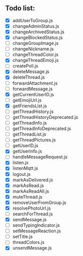 ## Todo list:

- [x] addUserToGroup.js
- [x] changeAdminStatus.js
- [x] changeArchivedStatus.js
- [x] changeBlockedStatus.js
- [ ] changeGroupImage.js
- [ ] changeNickname.js
- [ ] changeThreadColor.js
- [x] changeThreadEmoji.js
- [ ] createPoll.js
- [x] deleteMessage.js
- [x] deleteThread.js
- [ ] forwardAttachment.js
- [ ] forwardMessage.js
- [x] getCurrentUserID.js
- [ ] getEmojiUrl.js
- [x] getFriendsList.js
- [ ] getThreadHistory.js
- [ ] getThreadHistoryDeprecated.js
- [ ] getThreadInfo.js
- [ ] getThreadInfoDeprecated.js
- [ ] getThreadList.js
- [ ] getThreadPictures.js
- [ ] getUserID.js
- [x] getUserInfo.js
- [ ] handleMessageRequest.js
- [x] listen.js
- [x] listenMqtt.js
- [x] logout.js
- [x] markAsDelivered.js
- [x] markAsRead.js
- [x] markAsReadAll.js
- [x] muteThread.js
- [x] removeUserFromGroup.js
- [x] resolvePhotoUrl.js
- [ ] searchForThread.js
- [x] sendMessage.js
- [ ] sendTypingIndicator.js
- [ ] setMessageReaction.js
- [ ] setTitle.js
- [ ] threadColors.js
- [x] unsendMessage.js
